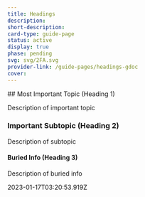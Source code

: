 ```yaml
---
title: Headings
description: 
short-description: 
card-type: guide-page
status: active
display: true
phase: pending
svg: svg/2FA.svg
provider-link: /guide-pages/headings-gdoc
cover: 
---
```

<div class="content-section">
<div class="section-container" markdown="1">
## Most Important Topic (Heading 1)


Description of important topic

### Important Subtopic (Heading 2)


Description of subtopic

#### Buried Info (Heading 3)


Description of buried info
</div>
</div> 2023-01-17T03:20:53.919Z